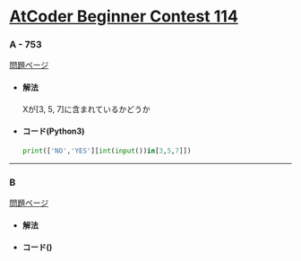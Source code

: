 # [AtCoder Beginner Contest 114](https://atcoder.jp/contests/abc114)  
  
### A - 753  
[問題ページ](https://atcoder.jp/contests/abc114/tasks/abc114_a)  
- #### 解法  
    Xが[3, 5, 7]に含まれているかどうか  
- #### コード(Python3)  
  
    ```python
    print(['NO','YES'][int(input())in[3,5,7]])
    ```
  
---

### B  
[問題ページ]()  
- #### 解法  

- #### コード()  

```
```
